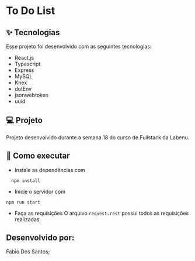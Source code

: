 #  To Do List 

## ✨ Tecnologias
Esse projeto foi desenvolvido com as seguintes tecnologias:

* React.js
* Typescript
* Express
* MySQL
* Knex
* dotEnv
* jsonwebtoken
* uuid

## 💻 Projeto
Projeto desenvolvido durante a semana 18 do curso de Fullstack da Labenu. 

## 🚀 Como executar
* Instale as dependências com
```
  npm install
 ```
* Inicie o servidor com
 ```
 npm run start
 ```
* Faça as requisições
O arquivo ```request.rest``` possui todos as requisições realizadas

## Desenvolvido por:
Fabio Dos Santos;
